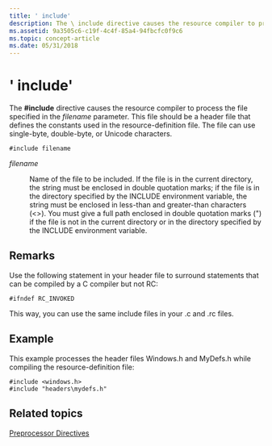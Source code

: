 ```yaml
---
title: ' include'
description: The \ include directive causes the resource compiler to process the file specified in the filename parameter.
ms.assetid: 9a3505c6-c19f-4c4f-85a4-94fbcfc0f9c6
ms.topic: concept-article
ms.date: 05/31/2018
---
```


# ' include'

The **\#include** directive causes the resource compiler to process the file specified in the *filename* parameter. This file should be a header file that defines the constants used in the resource-definition file. The file can use single-byte, double-byte, or Unicode characters.

``` syntax
#include filename
```

<dl> <dt>

<span id="filename"></span><span id="FILENAME"></span>*filename*
</dt> <dd>

Name of the file to be included. If the file is in the current directory, the string must be enclosed in double quotation marks; if the file is in the directory specified by the INCLUDE environment variable, the string must be enclosed in less-than and greater-than characters (<>). You must give a full path enclosed in double quotation marks (") if the file is not in the current directory or in the directory specified by the INCLUDE environment variable.

</dd> </dl>

## Remarks

Use the following statement in your header file to surround statements that can be compiled by a C compiler but not RC:

``` syntax
#ifndef RC_INVOKED
```

This way, you can use the same include files in your .c and .rc files.

## Example

This example processes the header files Windows.h and MyDefs.h while compiling the resource-definition file:

``` syntax
#include <windows.h>
#include "headers\mydefs.h"
```

## Related topics

<dl> <dt>

[Preprocessor Directives](preprocessor-directives.md)
</dt> </dl>

 

 




